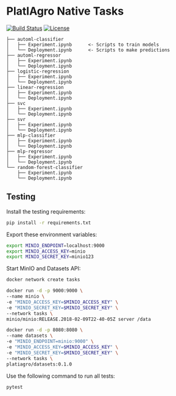 # PlatIAgro Native Tasks

[![Build Status](https://github.com/platiagro/tasks/workflows/Python%20application/badge.svg)](https://github.com/platiagro/tasks/actions?query=workflow%3A%22Python+application%22)
[![License](https://img.shields.io/badge/License-Apache%202.0-blue.svg)](https://opensource.org/licenses/Apache-2.0)


    ├── automl-classifier
    │   ├── Experiment.ipynb      <- Scripts to train models
    │   └── Deployment.ipynb      <- Scripts to make predictions
    ├── automl-regressor
    │   ├── Experiment.ipynb
    │   └── Deployment.ipynb
    ├── logistic-regression
    │   ├── Experiment.ipynb
    │   └── Deployment.ipynb
    ├── linear-regression
    │   ├── Experiment.ipynb
    │   └── Deployment.ipynb
    ├── svc
    │   ├── Experiment.ipynb
    │   └── Deployment.ipynb
    ├── svr
    │   ├── Experiment.ipynb
    │   └── Deployment.ipynb
    ├── mlp-classifier
    │   ├── Experiment.ipynb
    │   └── Deployment.ipynb
    ├── mlp-regressor
    │   ├── Experiment.ipynb
    │   └── Deployment.ipynb
    └── random-forest-classifier
        ├── Experiment.ipynb
        └── Deployment.ipynb

## Testing

Install the testing requirements:

```bash
pip install -r requirements.txt
```

Export these environment variables:

```bash
export MINIO_ENDPOINT=localhost:9000
export MINIO_ACCESS_KEY=minio
export MINIO_SECRET_KEY=minio123
```

Start MinIO and Datasets API:

```bash
docker network create tasks
```

```bash
docker run -d -p 9000:9000 \
--name minio \
-e "MINIO_ACCESS_KEY=$MINIO_ACCESS_KEY" \
-e "MINIO_SECRET_KEY=$MINIO_SECRET_KEY" \
--network tasks \
minio/minio:RELEASE.2018-02-09T22-40-05Z server /data
```

```bash
docker run -d -p 8080:8080 \
--name datasets \
-e "MINIO_ENDPOINT=minio:9000" \
-e "MINIO_ACCESS_KEY=$MINIO_ACCESS_KEY" \
-e "MINIO_SECRET_KEY=$MINIO_SECRET_KEY" \
--network tasks \
platiagro/datasets:0.1.0
```

Use the following command to run all tests:

```bash
pytest
```

